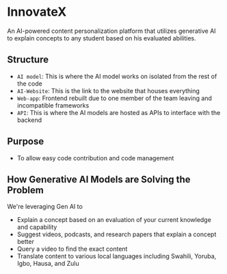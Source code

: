 # InnovateX
An AI-powered content personalization platform that utilizes generative AI to explain concepts to any student based on his evaluated abilities.

## Structure
- `AI model`: This is where the AI model works on isolated from the rest of the code
- `AI-Website`: This is the link to the website that houses everything
- `Web-app`: Frontend rebuilt due to one member of the team leaving and incompatible frameworks
- `API`: This is where the AI models are hosted as APIs to interface with the backend

## Purpose
- To allow easy code contribution and code management

## How Generative AI Models are Solving the Problem

We're leveraging Gen AI to

- Explain a concept based on an evaluation of your current knowledge and capability
- Suggest videos, podcasts, and research papers that explain a concept better
- Query a video to find the exact content
- Translate content to various local languages including Swahili, Yoruba, Igbo, Hausa, and Zulu
